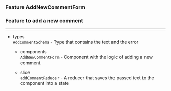 ### Feature AddNewCommentForm

### Feature to add a new comment

---

- types  
  `AddCommentSchema` - Type that contains the text and the error

  - components  
    `AddNewCommentForm` - Component with the logic of adding a new comment.

  - slice  
    `addCommentReducer` - A reducer that saves the passed text to the component into a state
